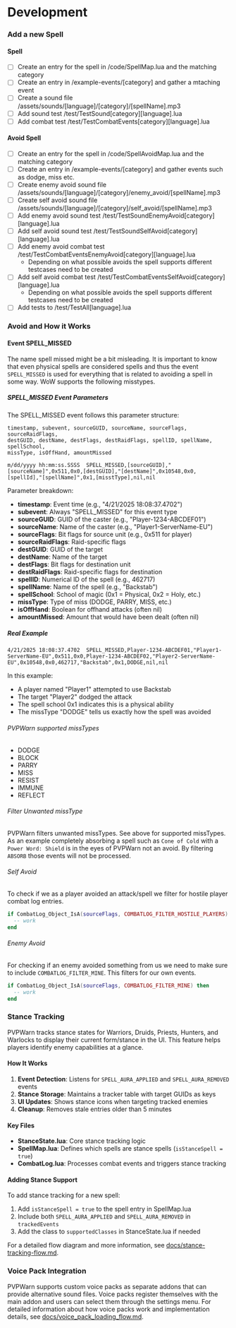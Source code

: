 # Development

### Add a new Spell

#### Spell

- [ ] Create an entry for the spell in /code/SpellMap.lua and the matching category
- [ ] Create an entry in /example-events/[category] and gather a mtaching event
- [ ] Create a sound file /assets/sounds/[language]/[category]/[spellName].mp3
- [ ] Add sound test /test/TestSound[category][language].lua
- [ ] Add combat test /test/TestCombatEvents[category][language].lua

#### Avoid Spell

- [ ] Create an entry for the spell in /code/SpellAvoidMap.lua and the matching category
- [ ] Create an entry in /example-events/[category] and gather events such as dodge, miss etc.
- [ ] Create enemy avoid sound file /assets/sounds/[language]/[category]/enemy_avoid/[spellName].mp3
- [ ] Create self avoid sound file /assets/sounds/[language]/[category]/self_avoid/[spellName].mp3
- [ ] Add enemy avoid sound test /test/TestSoundEnemyAvoid[category][language].lua
- [ ] Add self avoid sound test /test/TestSoundSelfAvoid[category][language].lua
- [ ] Add enemy avoid combat test /test/TestCombatEventsEnemyAvoid[category][language].lua
  - Depending on what possible avoids the spell supports different testcases need to be created
- [ ] Add self avoid combat test /test/TestCombatEventsSelfAvoid[category][language].lua
  - Depending on what possible avoids the spell supports different testcases need to be created
- [ ] Add tests to /test/TestAll[language].lua

### Avoid and How it Works

#### Event SPELL_MISSED

The name spell missed might be a bit misleading. It is important to know that even physical spells are considered spells and thus the event `SPELL_MISSED` is used for everything that is related to avoiding a spell in some way. WoW supports the following misstypes.

##### SPELL_MISSED Event Parameters

The SPELL_MISSED event follows this parameter structure:

```
timestamp, subevent, sourceGUID, sourceName, sourceFlags, sourceRaidFlags,
destGUID, destName, destFlags, destRaidFlags, spellID, spellName, spellSchool,
missType, isOffHand, amountMissed
```

```
m/dd/yyyy hh:mm:ss.SSSS  SPELL_MISSED,[sourceGUID],"[sourceName]",0x511,0x0,[destGUID],"[destName]",0x10548,0x0,[spellId],"[spellName]",0x1,[misstType],nil,nil
```

Parameter breakdown:
- **timestamp**: Event time (e.g., "4/21/2025 18:08:37.4702")
- **subevent**: Always "SPELL_MISSED" for this event type
- **sourceGUID**: GUID of the caster (e.g., "Player-1234-ABCDEF01")
- **sourceName**: Name of the caster (e.g., "Player1-ServerName-EU")
- **sourceFlags**: Bit flags for source unit (e.g., 0x511 for player)
- **sourceRaidFlags**: Raid-specific flags
- **destGUID**: GUID of the target
- **destName**: Name of the target
- **destFlags**: Bit flags for destination unit
- **destRaidFlags**: Raid-specific flags for destination
- **spellID**: Numerical ID of the spell (e.g., 462717)
- **spellName**: Name of the spell (e.g., "Backstab")
- **spellSchool**: School of magic (0x1 = Physical, 0x2 = Holy, etc.)
- **missType**: Type of miss (DODGE, PARRY, MISS, etc.)
- **isOffHand**: Boolean for offhand attacks (often nil)
- **amountMissed**: Amount that would have been dealt (often nil)

##### Real Example

```
4/21/2025 18:08:37.4702  SPELL_MISSED,Player-1234-ABCDEF01,"Player1-ServerName-EU",0x511,0x0,Player-1234-ABCDEF02,"Player2-ServerName-EU",0x10548,0x0,462717,"Backstab",0x1,DODGE,nil,nil
```

In this example:
- A player named "Player1" attempted to use Backstab
- The target "Player2" dodged the attack
- The spell school 0x1 indicates this is a physical ability
- The missType "DODGE" tells us exactly how the spell was avoided

###### PVPWarn supported missTypes

 - DODGE
 - BLOCK
 - PARRY
 - MISS
 - RESIST
 - IMMUNE
 - REFLECT

###### Filter Unwanted missType

PVPWarn filters unwanted missTypes. See above for supported missTypes. As an example completely absorbing a spell such as `Cone of Cold` with a `Power Word: Shield` is in the eyes of PVPWarn not an avoid. By filtering `ABSORB` those events will not be processed.

###### Self Avoid

To check if we as a player avoided an attack/spell we filter for hostile player combat log entries.

```lua
if CombatLog_Object_IsA(sourceFlags, COMBATLOG_FILTER_HOSTILE_PLAYERS) then
  -- work
end
```

###### Enemy Avoid

For checking if an enemy avoided something from us we need to make sure to include `COMBATLOG_FILTER_MINE`. This filters for our own events.

```lua
if CombatLog_Object_IsA(sourceFlags, COMBATLOG_FILTER_MINE) then
  -- work
end
```

### Stance Tracking

PVPWarn tracks stance states for Warriors, Druids, Priests, Hunters, and Warlocks to display their current form/stance in the UI. This feature helps players identify enemy capabilities at a glance.

#### How It Works

1. **Event Detection**: Listens for `SPELL_AURA_APPLIED` and `SPELL_AURA_REMOVED` events
2. **Stance Storage**: Maintains a tracker table with target GUIDs as keys
3. **UI Updates**: Shows stance icons when targeting tracked enemies
4. **Cleanup**: Removes stale entries older than 5 minutes

#### Key Files

- **StanceState.lua**: Core stance tracking logic
- **SpellMap.lua**: Defines which spells are stance spells (`isStanceSpell = true`)
- **CombatLog.lua**: Processes combat events and triggers stance tracking

#### Adding Stance Support

To add stance tracking for a new spell:

1. Add `isStanceSpell = true` to the spell entry in SpellMap.lua
2. Include both `SPELL_AURA_APPLIED` and `SPELL_AURA_REMOVED` in `trackedEvents`
3. Add the class to `supportedClasses` in StanceState.lua if needed

For a detailed flow diagram and more information, see [docs/stance-tracking-flow.md](docs/stance_tracking_flow.md).

### Voice Pack Integration

PVPWarn supports custom voice packs as separate addons that can provide alternative sound files. Voice packs register themselves with the main addon and users can select them through the settings menu. For detailed information about how voice packs work and implementation details, see [docs/voice_pack_loading_flow.md](docs/voice_pack_loading_flow.md).
